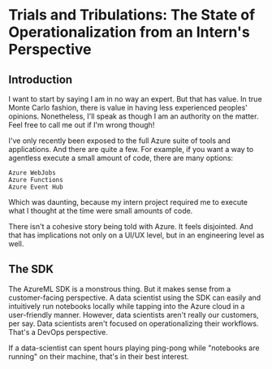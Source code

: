 # Trials and Tribulations: The State of Operationalization from an Intern's Perspective

## Introduction

I want to start by saying I am in no way an expert. But that has value. In true Monte Carlo fashion, there is value in having less experienced peoples' opinions. Nonetheless, I'll speak as though I am an authority on the matter. Feel free to call me out if I'm wrong though!

I've only recently been exposed to the full Azure suite of tools and applications. And there are quite a few. For example, if you want a way to agentless execute a small amount of code, there are many options:

    Azure WebJobs 
    Azure Functions
    Azure Event Hub
 
Which was daunting, because my intern project required me to execute what I thought at the time were small amounts of code.

There isn't a cohesive story being told with Azure. It feels disjointed. And that has implications not only on a UI/UX level, but in an engineering level as well.

## The SDK

The AzureML SDK is a monstrous thing. But it makes sense from a customer-facing perspective. A data scientist using the SDK can easily and intuitively run notebooks locally while tapping into the Azure cloud in a user-friendly manner. However, data scientists aren't really our customers, per say. Data scientists aren't focused on operationalizing their workflows. That's a DevOps perspective. 

If a data-scientist can spent hours playing ping-pong while "notebooks are running" on their machine, that's in their best interest. 

